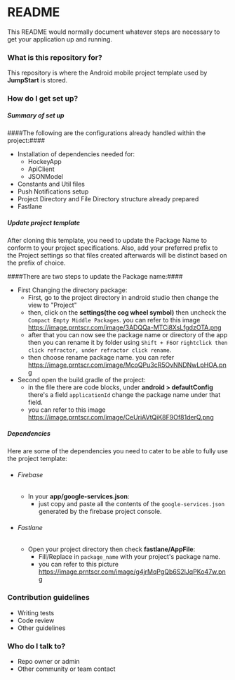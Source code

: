 # README #

This README would normally document whatever steps are necessary to get your application up and running.

### What is this repository for? ###

This repository is where the Android mobile project template used by **JumpStart** is stored.

### How do I get set up? ###

##### Summary of set up #####
####The following are the configurations already handled within the project:####
* Installation of dependencies needed for:
    * HockeyApp
    * ApiClient
    * JSONModel
* Constants and Util files
* Push Notifications setup
* Project Directory and File Directory structure already prepared
* Fastlane

##### Update project template #####
After cloning this template, you need to update the Package Name to conform to your project specifications. Also, add your preferred prefix to the Project settings so that files created afterwards will be distinct based on the prefix of choice.

####There are two steps to update the Package name:####
* First Changing the directory package:
    * First, go to the project directory in android studio then change the view to "Project"
    * then, click on the **settings(the cog wheel symbol)** then uncheck the `Compact Empty Middle Packages`. you can refer to this image https://image.prntscr.com/image/3ADQQa-MTCi8XsLfgdzOTA.png
    * after that you can now see the package name or directory of the app then you can rename it by folder using `Shift + F6`or `rightclick then click refractor, under refractor click rename`.
    * then choose rename package name. you can refer https://image.prntscr.com/image/McoQPu3cR5OvNNDNwLpHOA.png
* Second open the build.gradle of the project:
    * in the file there are code blocks, under **android > defaultConfig** there's a field `applicationId` change the package name under that field.
    * you can refer to this image https://image.prntscr.com/image/CeUriAVtQiK8F9Of81derQ.png
    
##### Dependencies #####
Here are some of the dependencies you need to cater to be able to fully use the project template:

* ###### Firebase ######
    * In your **app/google-services.json**:
        * just copy and paste all the contents of the `google-services.json` generated by the firebase project console.
* ###### Fastlane ######
    *  Open your project directory then check **fastlane/AppFile**:
        * Fill/Replace in `package_name` with your project's package name.
        * you can refer to this picture https://image.prntscr.com/image/g4jrMqPgQb6S2lJqPKo47w.png
### Contribution guidelines ###

* Writing tests
* Code review
* Other guidelines

### Who do I talk to? ###

* Repo owner or admin
* Other community or team contact